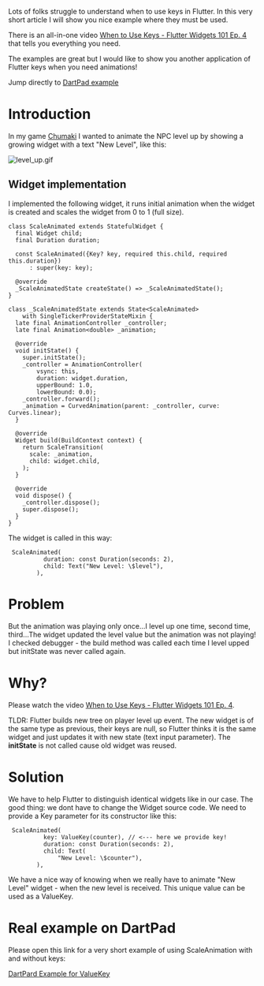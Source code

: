 Lots of folks struggle to understand when to use keys in Flutter. In this very short article I will show you nice example where they must be used.

There is an all-in-one video  [When to Use Keys - Flutter Widgets 101 Ep. 4](https://www.youtube.com/watch?v=kn0EOS-ZiIc) that tells you everything you need.

The examples are great but I would like to show you another application of Flutter keys when you need animations!

Jump directly to [DartPad example](https://dartpad.dev/?id=116f0f3b5f3937698bb3316367a3edf6&null_safety=true)

# Introduction

In my game  [Chumaki](http://locadeserta.com/locadesertachumaki/index_en.html) I wanted to animate the NPC level up by showing a growing widget with a text "New Level", like this:

![level_up.gif](https://cdn.hashnode.com/res/hashnode/image/upload/v1633201317894/vft_HwDaC.gif)

## Widget implementation

I implemented the following widget, it runs initial animation when the widget is created and scales the widget from 0 to 1 (full size).

```
class ScaleAnimated extends StatefulWidget {
  final Widget child;
  final Duration duration;

  const ScaleAnimated({Key? key, required this.child, required this.duration})
      : super(key: key);

  @override
  _ScaleAnimatedState createState() => _ScaleAnimatedState();
}

class _ScaleAnimatedState extends State<ScaleAnimated>
    with SingleTickerProviderStateMixin {
  late final AnimationController _controller;
  late final Animation<double> _animation;

  @override
  void initState() {
    super.initState();
    _controller = AnimationController(
        vsync: this,
        duration: widget.duration,
        upperBound: 1.0,
        lowerBound: 0.0);
    _controller.forward();
    _animation = CurvedAnimation(parent: _controller, curve: Curves.linear);
  }

  @override
  Widget build(BuildContext context) {
    return ScaleTransition(
      scale: _animation,
      child: widget.child,
    );
  }

  @override
  void dispose() {
    _controller.dispose();
    super.dispose();
  }
}
```

The widget is called in this way:

```
 ScaleAnimated(
          duration: const Duration(seconds: 2),
          child: Text("New Level: \$level"),
        ),
```

# Problem
But the animation was playing only once...I level up one time, second time, third...The widget updated the level value but the animation was not playing! I checked debugger - the build method was called each time I level upped but initState was never called again.

# Why?
Please watch the video [When to Use Keys - Flutter Widgets 101 Ep. 4](https://www.youtube.com/watch?v=kn0EOS-ZiIc).

TLDR: Flutter builds new tree on player level up event. The new widget is of the same type as previous, their keys are null, so Flutter thinks it is the same widget and just updates it with new state (text input parameter). The **initState** is not called cause old widget was reused.

# Solution
We have to help Flutter to distinguish identical widgets like in our case. The good thing: we dont have to change the Widget source code. We need to provide a Key parameter for its constructor like this:

```
 ScaleAnimated(
          key: ValueKey(counter), // <--- here we provide key!
          duration: const Duration(seconds: 2),
          child: Text(
              "New Level: \$counter"),
        ),
```

We have a nice way of knowing when we really have to animate "New Level" widget - when the new level is received. This unique value can be used as a ValueKey.

# Real example on DartPad

Please open this link for a very short example of using ScaleAnimation with and without keys:

[DartPard Example for ValueKey](https://dartpad.dev/?id=116f0f3b5f3937698bb3316367a3edf6&null_safety=true) 